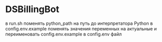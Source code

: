 # DSBillingBot
в run.sh поменять python_path на путь до интерпретатора Python
в config.env.example поменять значения переменных на актуальные
и переименовать config.env.example в config.env файл
